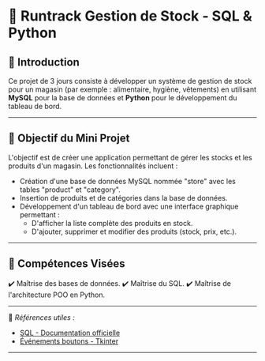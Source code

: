 # 📂 Runtrack Gestion de Stock - SQL & Python

## 📌 Introduction
Ce projet de 3 jours consiste à développer un système de gestion de stock pour un magasin (par exemple : alimentaire, hygiène, vêtements) en utilisant **MySQL** pour la base de données et **Python** pour le développement du tableau de bord.

---

## 📅 Objectif du Mini Projet

L'objectif est de créer une application permettant de gérer les stocks et les produits d'un magasin. Les fonctionnalités incluent :

- Création d'une base de données MySQL nommée "store" avec les tables "product" et "category".
- Insertion de produits et de catégories dans la base de données.
- Développement d'un tableau de bord avec une interface graphique permettant :
  - D'afficher la liste complète des produits en stock.
  - D'ajouter, supprimer et modifier des produits (stock, prix, etc.).
 
---

## 🚀 Compétences Visées

✔️ Maîtrise des bases de données.
✔️ Maîtrise du SQL.
✔️ Maîtrise de l'architecture POO en Python.

---

🔗 _Références utiles :_  

- [SQL - Documentation officielle](https://dev.mysql.com/doc/)
- [Événements boutons - Tkinter](https://docs.python.org/3/library/tkinter.html)

---
